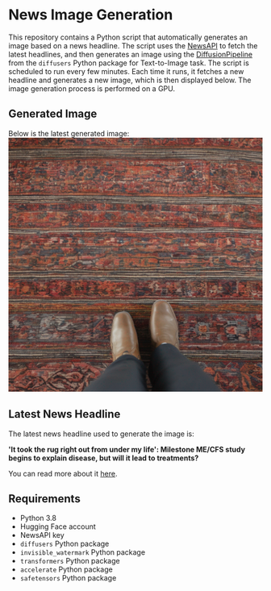 # News Image Generation
This repository contains a Python script that automatically generates an image based on a news headline. The script uses the [NewsAPI](https://newsapi.org/) to fetch the latest headlines, and then generates an image using the [DiffusionPipeline](https://github.com/huggingface/diffusers) from the `diffusers` Python package for Text-to-Image task.
The script is scheduled to run every few minutes. Each time it runs, it fetches a new headline and generates a new image, which is then displayed below. The image generation process is performed on a GPU.

## Generated Image
Below is the latest generated image:
![Generated Image](image.png)

## Latest News Headline
The latest news headline used to generate the image is:

**'It took the rug right out from under my life': Milestone ME/CFS study begins to explain disease, but will it lead to treatments?**

You can read more about it [here](https://www.livescience.com/health/viruses-infections-disease/it-took-the-rug-right-out-from-under-my-life-milestone-mecfs-study-begins-to-explain-disease-but-will-it-lead-to-treatments).

## Requirements
- Python 3.8
- Hugging Face account
- NewsAPI key
- `diffusers` Python package
- `invisible_watermark` Python package
- `transformers` Python package
- `accelerate` Python package
- `safetensors` Python package
